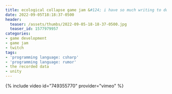 ```yaml
---
title: ecological collapse game jam &#124; i have so much writing to do &#124; day 4
date: 2022-09-05T18:18:37-0500
header:
  teaser: /assets/thumbs/2022-09-05-18-18-37-0500.jpg
  teaser_id: 1577979957
categories:
- game development
- game jam
- twitch
tags:
- 'programming language: csharp'
- 'programming language: rumor'
- the recorded data
- unity
---
```

{% include video id="749355770" provider="vimeo" %}
